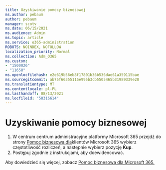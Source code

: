 ```yaml
---
title: Uzyskiwanie pomocy biznesowej
ms.author: pebaum
author: pebaum
manager: scotv
ms.date: 06/15/2021
ms.audience: Admin
ms.topic: article
ms.service: o365-administration
ROBOTS: NOINDEX, NOFOLLOW
localization_priority: Normal
ms.collection: Adm_O365
ms.custom:
- "1500026"
- "11658"
ms.openlocfilehash: e2e619b56eb8f17801b36b536dae61a359115bae
ms.sourcegitcommit: ab75f66355116e995b3cb5505465b31989339e28
ms.translationtype: MT
ms.contentlocale: pl-PL
ms.lasthandoff: 08/13/2021
ms.locfileid: "58316614"
---
```

# <a name="get-business-assist"></a>Uzyskiwanie pomocy biznesowej

1. W centrum centrum administracyjne platformy Microsoft 365 przejdź do strony [Pomoc biznesowa dla](https://go.microsoft.com/fwlink/p/?linkid=2158423)klientów Microsoft 365 wybierz częstotliwość rozliczeń, a następnie wybierz pozycję **Kup**.
2. Postępuj zgodnie z instrukcjami, aby doewidencować.

Aby dowiedzieć się więcej, zobacz [Pomoc biznesowa dla Microsoft 365.](https://docs.microsoft.com/microsoft-365/admin/misc/business-assist)